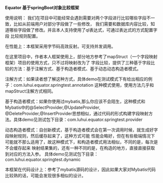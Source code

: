 **Equator 基于springBoot对象比较框架** 

使用说明：
我们在项目中可能经常会遇到需要对两个字段进行比较哪些字段不一致，比如从前端用户对部分字段做了一些修改，
我们需要和数据库内容比较，知道哪些字段做了修改。并且本人支持使用了ql表达式，可通过表达式的方式配置字段
比较规则配置。

在性能上：本框架采用字节码高效反射。可支持并发调用。

在这里项目中，作者本人框架使用上，部分地方参考了mapStruct（一个字段映射框架）项目的使用方式，只不过将映射改为了
字段比较，提供了三种基于字段比较的方法：基于注解方式、基于构造者模式、基于动态动态构造者模式。

注解方式：如果读者想了解这种方式，具体demo在测试模式下有给出相应的例子：com.luhui.equator.springtest.annotation
这种模式使用，使用方法几乎和mapStruct注解方式相同。

基于构造者模式：如果你使用过mybatis,那么你应该不会陌生，这种模式和Mybatis中的@SelectProvider,@UpdateProvider,
@DeleteProvider,@InsertProvider思想相似，通过代码的形式构建字段映射方法。具体demo见测试包下目录：com.luhui.equator.springtest.provider

动态构造者模式：自创新模式，基于构造者模式会在第一次调用时候，就生成好字段映射规则，然后缓存起来了，这种方式可能
性能会略好，但在有些极端情况下可能就不那么适用了，故这种模式下，和构造者模式用法相似，不同的是，每次是不会缓存起来
映射结果集的，还有一种不同的是，在构造的地方，直接直接获取到对应的方法入参。
具体demo见测试包下目录：com.luhui.equator.springtest.dynamic

本框架在代码设计上：参考了mybatis源码的设计，因此如果大家对Mybatis代码比较熟的话，可能会发现很多相似的设计。